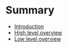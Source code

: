 # Summary

- [Introduction](./chapter_1.md)
- [High level overview](./chapter_2.md)
- [Low level overview](./chapter_3.md)
